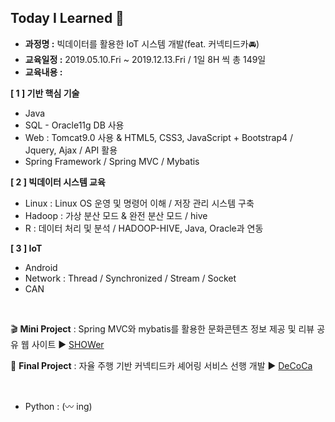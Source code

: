 ## Today I Learned :book:

- **과정명 :** 빅데이터를 활용한 IoT 시스템 개발(feat. 커넥티드카:oncoming_automobile:) 
- **교육일정 :** 2019.05.10.Fri ~ 2019.12.13.Fri / 1일 8H 씩 총 149일
- **교육내용 :** 

**[ 1 ] 기반 핵심 기술**

- Java
- SQL - Oracle11g DB 사용
- Web : Tomcat9.0 사용 & HTML5, CSS3, JavaScript + Bootstrap4 / Jquery, Ajax  / API 활용
- Spring Framework / Spring MVC / Mybatis

**[ 2 ] 빅데이터 시스템 교육**

- Linux : Linux OS 운영 및 명령어 이해 / 저장 관리 시스템 구축
- Hadoop : 가상 분산 모드 & 완전 분산 모드 / hive 
- R : 데이터 처리 및 분석 / HADOOP-HIVE, Java, Oracle과 연동

**[ 3 ] IoT**

- Android 
- Network : Thread / Synchronized / Stream / Socket
- CAN 

<br>

:clapper: **Mini Project** : Spring MVC와 mybatis를 활용한 문화콘텐츠 정보 제공 및 리뷰 공유 웹 사이트 ▶ [SHOWer](https://github.com/xuansohx/SHOWer)

:car: **Final Project** : 자율 주행 기반 커넥티드카 셰어링 서비스 선행 개발 ▶ [DeCoCa](https://github.com/xuansohx/FinalProject)

<br>

- Python : (:wavy_dash: ing) 